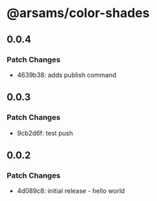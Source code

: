 # @arsams/color-shades

## 0.0.4

### Patch Changes

- 4639b38: adds publish command

## 0.0.3

### Patch Changes

- 9cb2d6f: test push

## 0.0.2

### Patch Changes

- 4d089c8: initial release - hello world

